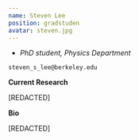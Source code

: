 ```yaml
---
name: Steven Lee
position: gradstuden
avatar: steven.jpg
---
```


- _PhD student, Physics Department_<br>

<i class="fa fa-envelope-o"></i> `steven_s_lee@berkeley.edu`

**Current Research**

[REDACTED]

**Bio**

[REDACTED]